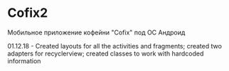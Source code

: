 # Cofix2
Мобильное приложение кофейни "Cofix" под ОС Андроид

01.12.18 - Created layouts for all the activities and fragments;
           created two adapters for recyclerview;
           created classes to work with hardcoded information
